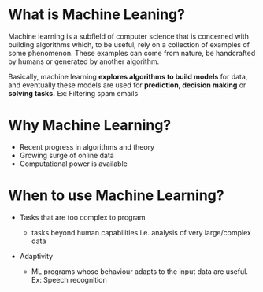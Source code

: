# What is Machine Leaning?

Machine learning is a subfield of computer science that is concerned with building algorithms which, to be useful, rely on a collection of examples of some phenomenon. These examples can come from nature, be handcrafted by humans or generated by another algorithm.

Basically, machine learning **explores algorithms to build models** for data, and eventually these models are used for **prediction, decision making** or **solving tasks.** Ex: Filtering spam emails

# Why Machine Learning?

- Recent progress in algorithms and theory 
- Growing surge of online data
- Computational power is available 

# When to use Machine Learning? 

- Tasks that are too complex to program 
  - tasks beyond human capabilities i.e. analysis of very large/complex data
  
- Adaptivity
  - ML programs whose behaviour adapts to the input data are useful. Ex: Speech recognition

